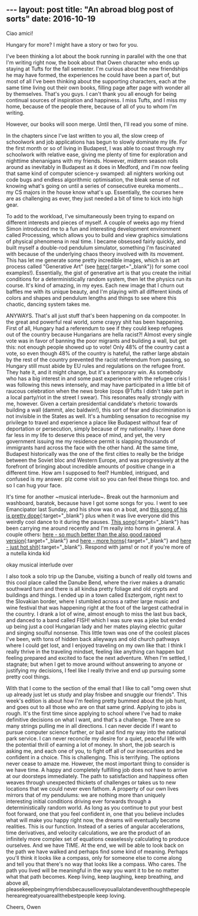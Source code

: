 ️---
layout: post
title: "An abroad blog post of sorts"
date: 2016-10-19
---

Ciao amici!

Hungary for more? I might have a story or two for you.

I've been thinking a lot about the book running in parallel with the one that I'm writing right now, the book about that Owen character who ends up staying at Tufts for the fall semester. I'm curious about the new friendships he may have formed, the experiences he could have been a part of, but most of all I've been thinking about the supporting characters, each at the same time living out their own books, filling page after page with wonder all by themselves. That's you guys. I can't thank you all enough for being continual sources of inspiration and happiness. I miss Tufts, and I miss my home, because of the people there, because of all of you to whom I'm writing. 

However, our books will soon merge. Until then, I'll read you some of mine. 

In the chapters since I've last written to you all, the slow creep of schoolwork and job applications has begun to slowly dominate my life. For the first month or so of living in Budapest, I was able to coast through my schoolwork with relative ease, giving me plenty of time for exploration and nighttime shenanigans with my friends. However, midterm season rolls around as inevitably in Budapest as it does in Medford, and I'm now feeling that same kind of computer science-y swamped: all nighters working out code bugs and endless algorithmic optimisation, the bleak sense of not knowing what's going on until a series of consecutive eureka moments... my CS majors in the house know what's up. Essentially, the courses here are as challenging as ever, they just needed a bit of time to kick into high gear. 

To add to the workload, I've simultaneously been trying to expand on different interests and pieces of myself. A couple of weeks ago my friend Simon introduced me to a fun and interesting development environment called Processing, which allows you to build and view graphics simulations of physical phenomena in real time. I became obsessed fairly quickly, and built myself a double-rod pendulum simulator, something I'm fascinated with because of the underlying chaos theory involved with its movement. This has let me generate some pretty incredible images, which is an art process called "Generative Art" (see [here](http://owingit.github.io/projects){:target="_blank"})
for some cool examples!). Essentially, the gist of generative art is that you create the initial conditions for a deterministically random system, then let the physics run its course. It's kind of amazing, in my eyes. Each new image that I churn out baffles me with its unique beauty, and I'm playing with all different kinds of colors and shapes and pendulum lengths and things to see where this chaotic, dancing system takes me. 


ANYWAYS. That's all just stuff that's been happening on da compooter. In the great and powerful real world, some crayyy shit has been happening. First of all, Hungary had a referendum to see if they could keep refugees out of the country because Hungarians are hella racist?! Almost every single vote was in favor of banning the poor migrants and building a wall, but get this: not enough people showed up to vote! Only 48% of the country cast a vote, so even though 48% of the country is hateful, the rather large abstain by the rest of the country prevented the racist referendum from passing, so Hungary still must abide by EU rules and regulations on the refugee front. They hate it, and it might change, but it's a temporary win. As somebody who has a big interest in and some past experience with the refugee crisis I was following this news intensely, and may have participated in a little bit of raucous celebration when the news broke (oops @Tufts I didn't take part in a local party/riot in the street I swear). This resonates really strongly with me, however. Given a certain presidential candidate's rhetoric towards building a wall (dammit, alec baldwin!), this sort of fear and discrimination is not invisible in the States as well. It's a humbling sensation to recognise my privilege to travel and experience a place like Budapest without fear of deportation or persecution, simply because of my nationality. I have done far less in my life to deserve this peace of mind, and yet, the very government issuing me my residence permit is slapping thousands of immigrants hard across the face with the other hand. At the same time, Budapest historically was the one of the first cities to really be the bridge between the Soviet bloc and Western Europe, and was progressively at the forefront of bringing about incredible amounts of positive change in a different time. How am I supposed to feel? Humbled, intrigued, and confused is my answer. plz come visit so you can feel these things too. and so I can hug your face.

It's time for another ~musical interlude~. Break out the harmonium and washboard, baratok, because have I got some songs for you. I went to see Emancipator last Sunday, and his show was on a boat, and 
[this song of his is pretty dope](https://www.youtube.com/watch?v=QRgPIbSX1mg){:target="_blank"} plus when it was live everyone did this weirdly cool dance to it during the pauses. [This song](https://www.youtube.com/watch?v=2KEzOj-0ZVY){:target="_blank"} has been carrying me around recently and I'm really into horns in general. A couple others: [here - so much better than the also good rapped version](https://www.youtube.com/watch?v=oyCKNAxSEN4){:target="_blank"}
and [here - more horns](https://www.youtube.com/watch?v=3da2nm_R2WM){:target="_blank"}
and [here - just hot shit](https://www.youtube.com/watch?v=le0BLAEO93g){:target="_blank"}. Respond with jams! or not if you're more of a nutella kinda kid

okay musical interlude over

I also took a solo trip up the Danube, visiting a bunch of really old towns and this cool place called the Danube Bend, where the river makes a dramatic southward turn and there is all kindsa pretty foliage and old crypts and buildings and things. I ended up in a town called Esztergom, right next to the Slovakian border, where I stumbled across a rather large music and wine festival that was happening right at the foot of the largest cathedral in the country. I drank a lot of wine, almost enough to miss the last bus back, and danced to a band called FISH! which I was sure was a joke but ended up being just a cool Hungarian lady and her mates playing electric guitar and singing soulful nonsense. This little town was one of the coolest places I've been, with tons of hidden back alleyways and old church pathways where I could get lost, and I enjoyed traveling on my own like that: I think I really thrive in the traveling mindset, feeling like anything can happen but feeling prepared and excited to face the next adventure. When I'm settled, I stagnate; but when I get to move around without answering to anyone or justifying my decisions, I feel like I really thrive and end up pursuing some pretty cool things.

With that I come to the section of the email that I like to call "omg owen shut up already just let us study and play frisbee and snuggle our friends". This week's edition is about how I'm feeling pretty bummed about the job hunt, and goes out to all those who are on that same grind. Applying to jobs is rough. It's the first time since applying to school where I've had to make definitive decisions on what I want, and that's a challenge. There are so many strings pulling me in all directions. I can never decide if I want to pursue computer science further, or bail and find my way into the national park service. I can never reconcile my desire for a quiet, peaceful life with the potential thrill of earning a lot of money. In short, the job search is asking me, and each one of you, to fight off all of our insecurities and be confident in a choice. This is challenging. This is terrifying. The options never cease to amaze me.
However, the most important thing to consider is we have time. A happy and completely fulfilling job does not have to arrive at our doorsteps immediately. The path to satisfaction and happiness often weaves through unexpected thickets of challenges or takes us to new locations that we could never even fathom. A property of our own lives mirrors that of my pendulums: we are nothing more than uniquely interesting initial conditions driving ever forwards through a deterministically random world. As long as you continue to put your best foot forward, one that you feel confident in, one that you believe includes what will make you happy right now, the dreams will eventually become realities. This is our function. Instead of a series of angular accelerations, time derivatives, and velocity calculations, we are the product of an infinitely more complex set of equations ceaselessly calculating to produce ourselves. And we have TIME. At the end, we will be able to look back on the path we have walked and perhaps find some kind of meaning. Perhaps you'll think it looks like a compass, only for someone else to come along and tell you that there's no way that looks like a compass. Who cares. The path you lived will be meaningful in the way you want it to be no matter what that path becomes. Keep living, keep laughing, keep breathing, and above all, pleasekeepbeingmyfriendsbecauseIloveyouallalotandeventhoughthepeopleherearegreatyouareallthebestpeople keep loving.

Cheers,
Owen

